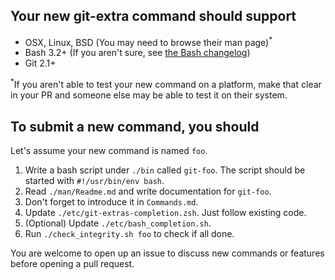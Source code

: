 ## Your new git-extra command should support

* OSX, Linux, BSD (You may need to browse their man page)<sup>*</sup>
* Bash 3.2+ (If you aren't sure, see [the Bash changelog](http://tldp.org/LDP/abs/html/bash2.html))
* Git 2.1+

<sup>*</sup>If you aren't able to test your new command on a platform,
make that clear in your PR and someone else may be able to test it on their system.

## To submit a new command, you should

Let's assume your new command is named `foo`.

1. Write a bash script under `./bin` called `git-foo`. The script should be started with `#!/usr/bin/env bash`.
2. Read `./man/Readme.md` and write documentation for `git-foo`.
3. Don't forget to introduce it in `Commands.md`.
4. Update `./etc/git-extras-completion.zsh`. Just follow existing code.
5. (Optional) Update `./etc/bash_completion.sh`.
6. Run `./check_integrity.sh foo` to check if all done.

You are welcome to open up an issue to discuss new commands or features before opening a pull request.
